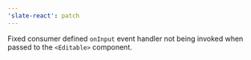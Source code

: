 ```yaml
---
'slate-react': patch
---
```


Fixed consumer defined `onInput` event handler not being invoked when passed to the `<Editable>` component.

